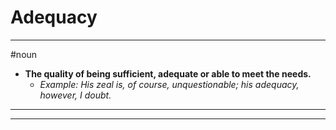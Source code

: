 # Adequacy
---
#noun
- **The quality of being sufficient, adequate or able to meet the needs.**
	- _Example: His zeal is, of course, unquestionable; his adequacy, however, I doubt._
---
---
